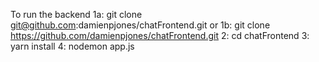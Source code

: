 To run the backend
	1a: git clone git@github.com:damienpjones/chatFrontend.git
	or
	1b: git clone https://github.com/damienpjones/chatFrontend.git
	2: cd chatFrontend
	3: yarn install
	4: nodemon app.js
